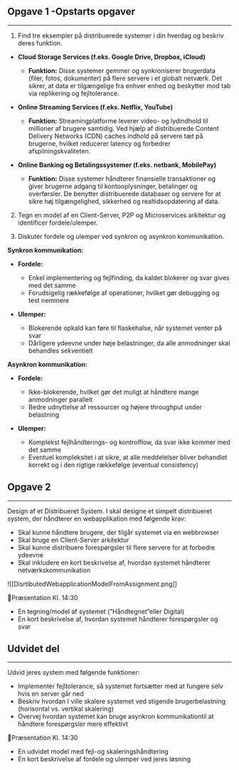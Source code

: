   
## Opgave 1 -Opstarts opgaver
---
1. Find tre eksempler på distribuerede systemer i din hverdag og beskriv deres funktion.

- **Cloud Storage Services (f.eks. Google Drive, Dropbox, iCloud)** 
	- **Funktion:** Disse systemer gemmer og synkroniserer brugerdata (filer, fotos, dokumenter) på flere servere i et globalt netværk. Det sikrer, at data er tilgængelige fra enhver enhed og beskytter mod tab via replikering og fejltolerance.
	
- **Online Streaming Services (f.eks. Netflix, YouTube)**
	- **Funktion:** Streamingplatforme leverer video- og lydindhold til millioner af brugere samtidig. Ved hjælp af distribuerede Content Delivery Networks (CDN) caches indhold på servere tæt på brugerne, hvilket reducerer latency og forbedrer afspilningskvaliteten.

- **Online Banking og Betalingssystemer (f.eks. netbank, MobilePay)**
	- **Funktion:** Disse systemer håndterer finansielle transaktioner og giver brugerne adgang til kontooplysninger, betalinger og overførsler. De benytter distribuerede databaser og servere for at sikre høj tilgængelighed, sikkerhed og realtidsopdatering af data.


2. Tegn en model af en Client-Server, P2P og Microservices arkitektur og identificer fordele/ulemper.

3. Diskutér fordele og ulemper ved synkron og asynkron kommunikation.

**Synkron kommunikation:**
- **Fordele:**
    - Enkel implementering og fejlfinding, da kaldet blokerer og svar gives med det samme
    - Forudsigelig rækkefølge af operationer, hvilket gør debugging og test nemmere
    
- **Ulemper:**
    - Blokerende opkald kan føre til flaskehalse, når systemet venter på svar
    - Dårligere ydeevne under høje belastninger, da alle anmodninger skal behandles sekventielt

**Asynkron kommunikation:**
- **Fordele:**
    - Ikke-blokerende, hvilket gør det muligt at håndtere mange anmodninger parallelt
    - Bedre udnyttelse af ressourcer og højere throughput under belastning

- **Ulemper:**
    - Komplekst fejlhåndterings- og kontrolflow, da svar ikke kommer med det samme
    - Eventuel kompleksitet i at sikre, at alle meddelelser bliver behandlet korrekt og i den rigtige rækkefølge (eventual consistency)
## Opgave 2 
---
Design af et Distribueret System. 
I skal designe et simpelt distribueret system, der håndterer en webapplikation med følgende krav:
- Skal kunne håndtere brugere, der tilgår systemet via en webbrowser
- Skal bruge en Client-Server arkitektur
- Skal kunne distribuere forespørgsler til flere servere for at forbedre ydeevne
- Skal inkludere en kort beskrivelse af, hvordan systemet håndterer netværkskommunikation

![[DisrtibutedWebapplicationModelFromAssignment.png]]

🎤Præsentation Kl. 14:30 
- En tegning/model af systemet (”Håndtegnet”eller Digital)
- En kort beskrivelse af, hvordan systemet håndterer forespørgsler og svar

## Udvidet del
---
Udvid jeres system med følgende funktioner:
- Implementér fejltolerance, så systemet fortsætter med at fungere selv hvis en server går ned
- Beskriv hvordan I ville skalere systemet ved stigende brugerbelastning (horisontal vs. vertikal skalering)
- Overvej hvordan systemet kan bruge asynkron kommunikationtil at håndtere forespørgsler mere effektivt

🎤Præsentation Kl. 14:30
- En udvidet model med fejl-og skaleringshåndtering
- En kort beskrivelse af fordele og ulemper ved jeres løsning